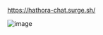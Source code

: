 https://hathora-chat.surge.sh/

![image](https://user-images.githubusercontent.com/5400947/149680221-98474638-e88c-47db-a3bd-8bca56a611aa.png)
